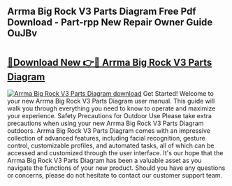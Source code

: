 ## Arrma Big Rock V3 Parts Diagram Free Pdf Download - Part-rpp New Repair Owner Guide OuJBv

# <h2><a href="http://dfp3grz.blite.top/?on=Arrma+Big+Rock+V3+Parts+Diagram">🔗Download New 👉🔴 Arrma Big Rock V3 Parts Diagram</a></h2>

[![Arrma Big Rock V3 Parts Diagram download](https://i.imgur.com/lujVjoI.png)](http://dfp3grz.blite.top/?on=Arrma+Big+Rock+V3+Parts+Diagram)
Get Started! Welcome to your new Arrma Big Rock V3 Parts Diagram user manual. This guide will walk you through everything you need to know to operate and maximize your experience. Safety Precautions for Outdoor Use Please take extra precautions when using your new Arrma Big Rock V3 Parts Diagram outdoors. Arrma Big Rock V3 Parts Diagram comes with an impressive collection of advanced features, including facial recognition, gesture control, customizable profiles, and automated tasks, all of which can be accessed and customized through the user interface. It's our hope that the Arrma Big Rock V3 Parts Diagram has been a valuable asset as you navigate the functions of your new product. Should you have any questions or concerns, please do not hesitate to contact our customer support team.
